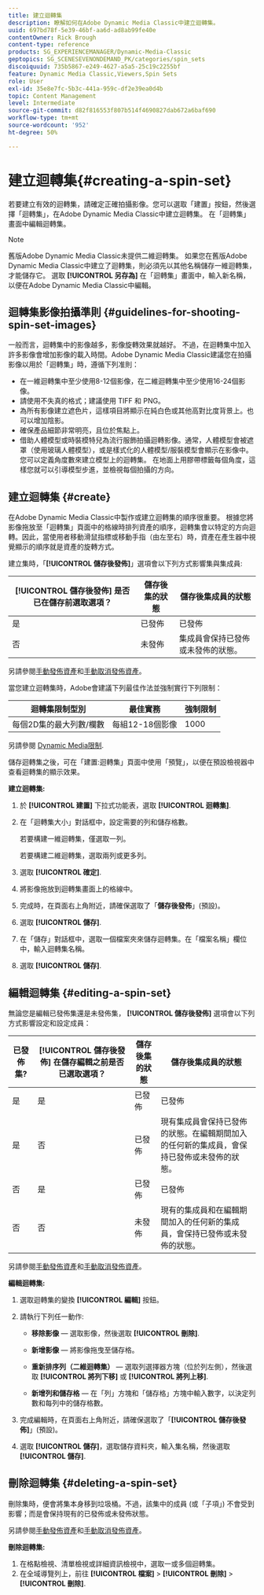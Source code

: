 ```yaml
---
title: 建立迴轉集
description: 瞭解如何在Adobe Dynamic Media Classic中建立迴轉集。
uuid: 697bd78f-5e39-46bf-aa6d-ad8ab99fe40e
contentOwner: Rick Brough
content-type: reference
products: SG_EXPERIENCEMANAGER/Dynamic-Media-Classic
geptopics: SG_SCENESEVENONDEMAND_PK/categories/spin_sets
discoiquuid: 735b5867-e249-4627-a5a5-25c19c2255bf
feature: Dynamic Media Classic,Viewers,Spin Sets
role: User
exl-id: 35e8e7fc-5b3c-441a-959c-df2e39ea0d4b
topic: Content Management
level: Intermediate
source-git-commit: d82f816553f807b514f4690827dab672a6baf690
workflow-type: tm+mt
source-wordcount: '952'
ht-degree: 50%

---
```


# 建立迴轉集{#creating-a-spin-set}

若要建立有效的迴轉集，請確定正確拍攝影像。您可以選取「建置」按鈕，然後選擇「迴轉集」，在Adobe Dynamic Media Classic中建立迴轉集。 在「迴轉集」畫面中編輯迴轉集。

>[!NOTE]
>
>舊版Adobe Dynamic Media Classic未提供二維迴轉集。 如果您在舊版Adobe Dynamic Media Classic中建立了迴轉集，則必須先以其他名稱儲存一維迴轉集，才能儲存它。 選取 **[!UICONTROL 另存為]** 在「迴轉集」畫面中，輸入新名稱，以便在Adobe Dynamic Media Classic中編輯。

## 迴轉集影像拍攝準則 {#guidelines-for-shooting-spin-set-images}

一般而言，迴轉集中的影像越多，影像旋轉效果就越好。 不過，在迴轉集中加入許多影像會增加影像的載入時間。Adobe Dynamic Media Classic建議您在拍攝影像以用於「迴轉集」時，遵循下列准則：

* 在一維迴轉集中至少使用8-12個影像，在二維迴轉集中至少使用16-24個影像。
* 請使用不失真的格式；建議使用 TIFF 和 PNG。
* 為所有影像建立遮色片，這樣項目將顯示在純白色或其他高對比度背景上。也可以增加陰影。
* 確保產品細節非常明亮，且位於焦點上。
* 借助人體模型或時裝模特兒為流行服飾拍攝迴轉影像。通常，人體模型會被遮罩（使用玻璃人體模型），或是樣式化的人體模型/服裝模型會顯示在影像中。 您可以定義角度數來建立模型上的迴轉集。 在地面上用膠帶標籤每個角度，這樣您就可以引導模型步進，並檢視每個拍攝的方向。

## 建立迴轉集 {#create}

在Adobe Dynamic Media Classic中製作或建立迴轉集的順序很重要。 根據您將影像拖放至「迴轉集」頁面中的格線時排列資產的順序，迴轉集會以特定的方向迴轉。因此，當使用者移動滑鼠指標或移動手指（由左至右）時，資產在產生器中視覺顯示的順序就是資產的旋轉方式。

建立集時，「**[!UICONTROL 儲存後發佈]**」選項會以下列方式影響集與集成員:

| **[!UICONTROL 儲存後發佈]** 是否已在儲存前選取選項？ | 儲存後集的狀態 | 儲存後集成員的狀態 |
| --- | --- | --- |
| 是 | 已發佈 | 已發佈 |
| 否 | 未發佈 | 集成員會保持已發佈或未發佈的狀態。 |

另請參閱[手動發佈資產](publishing-files.md#manually-publishing-assets)和[手動取消發佈資產](publishing-files.md#manually-unpublishing-assets)。

當您建立迴轉集時，Adobe會建議下列最佳作法並強制實行下列限制：

| 迴轉集限制型別 | 最佳實務 | 強制限制 |
| --- | --- | --- |
| 每個2D集的最大列數/欄數 | 每組12-18個影像 | 1000 |

另請參閱 [Dynamic Media限制](/help/using/limitations.md).

儲存迴轉集之後，可在「建置:迴轉集」頁面中使用「預覽」，以便在預設檢視器中查看迴轉集的顯示效果。

**建立迴轉集:**

1. 於 **[!UICONTROL 建置]** 下拉式功能表，選取 **[!UICONTROL 迴轉集]**.
1. 在「迴轉集大小」對話框中，設定需要的列和儲存格數。

   若要構建一維迴轉集，僅選取一列。

   若要構建二維迴轉集，選取兩列或更多列。

1. 選取 **[!UICONTROL 確定]**.
1. 將影像拖放到迴轉集畫面上的格線中。
1. 完成時，在頁面右上角附近，請確保選取了「**儲存後發佈**」(預設)。
1. 選取 **[!UICONTROL 儲存]**.
1. 在「儲存」對話框中，選取一個檔案夾來儲存迴轉集。在「檔案名稱」欄位中，輸入迴轉集名稱。
1. 選取 **[!UICONTROL 儲存]**.

## 編輯迴轉集 {#editing-a-spin-set}

無論您是編輯已發佈集還是未發佈集， **[!UICONTROL 儲存後發佈]** 選項會以下列方式影響設定和設定成員：

| 已發佈集? | **[!UICONTROL 儲存後發佈]** 在儲存編輯之前是否已選取選項？ | 儲存後集的狀態 | 儲存後集成員的狀態 |
| --- | --- | --- | --- |
| 是 | 是 | 已發佈 | 已發佈 |
| 是 | 否 | 已發佈 | 現有集成員會保持已發佈的狀態。在編輯期間加入的任何新的集成員，會保持已發佈或未發佈的狀態。 |
| 否 | 是 | 已發佈 | 已發佈 |
| 否 | 否 | 未發佈 | 現有的集成員和在編輯期間加入的任何新的集成員，會保持已發佈或未發佈的狀態。 |

另請參閱[手動發佈資產](publishing-files.md#manually-publishing-assets)和[手動取消發佈資產](publishing-files.md#manually-unpublishing-assets)。

**編輯迴轉集:**

1. 選取迴轉集的變換 **[!UICONTROL 編輯]** 按鈕。
1. 請執行下列任一動作:

   * **移除影像**  — 選取影像，然後選取 **[!UICONTROL 刪除]**.

   * **新增影像**  — 將影像拖曳至儲存格。

   * **重新排序列（二維迴轉集）**  — 選取列選擇器方塊（位於列左側），然後選取 **[!UICONTROL 將列下移]** 或 **[!UICONTROL 將列上移]**.

   * **新增列和儲存格**  — 在「列」方塊和「儲存格」方塊中輸入數字，以決定列數和每列中的儲存格數。

1. 完成編輯時，在頁面右上角附近，請確保選取了「**[!UICONTROL 儲存後發佈]**」(預設)。
1. 選取 **[!UICONTROL 儲存]**，選取儲存資料夾，輸入集名稱，然後選取 **[!UICONTROL 儲存]**.

## 刪除迴轉集 {#deleting-a-spin-set}

刪除集時，便會將集本身移到垃圾桶。不過，該集中的成員 (或「子項」) 不會受到影響；而是會保持現有的已發佈或未發佈狀態。

另請參閱[手動發佈資產](publishing-files.md#manually-publishing-assets)和[手動取消發佈資產](publishing-files.md#manually-unpublishing-assets)。

**刪除迴轉集:**

1. 在格點檢視、清單檢視或詳細資訊檢視中，選取一或多個迴轉集。
1. 在全域導覽列上，前往 **[!UICONTROL 檔案]** > **[!UICONTROL 刪除]** > **[!UICONTROL 刪除]**.
